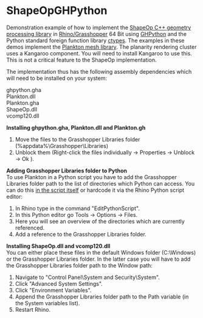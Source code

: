 ShapeOpGHPython
================

Demonstration example of how to implement the [ShapeOp C++ geometry processing library](http://shapeop.org/) in [Rhino/Grasshopper](http://www.grasshopper3d.com/) 64 Bit using [GHPython](http://www.food4rhino.com/project/ghpython) and the Python standard foreign function library [ctypes](https://docs.python.org/2/library/ctypes.html). The examples in these demos implement the [Plankton mesh library](https://github.com/Dan-Piker/Plankton). The planarity rendering cluster uses a Kangaroo component. You will need to install Kangaroo to use this. This is not a critical feature to the ShapeOp implementation.

 The implementation thus has the following assembly dependencies which will need to be installed on your system:

ghpython.gha <br/>
Plankton.dll <br/>
Plankton.gha <br/>
ShapeOp.dll <br/>
vcomp120.dll <br/>

**Installing ghpython.gha, Plankton.dll and Plankton.gh**<br/>
1) Move the files to the Grasshopper Libraries folder (%appdata%\Grasshopper\Libraries)<br/>
2) Unblock them (Right-click the files individually -> Properties -> Unblock -> Ok ).<br/>

**Adding Grasshopper Libraries folder to Python**<br/>
To use Plankton in a Python script you have to add the Grasshopper Libraries folder path to the list of directories which Python can access. You can do this [in the script itself](http://www.grasshopper3d.com/forum/topics/python-module-search-path?commentId=2985220%3AComment%3A1104512) or hardcode it via the Rhino Python script editor:

1) In Rhino type in the command "EditPythonScript". <br/>
2) In this Python editor go Tools -> Options -> Files. <br/>
3) Here you will see an overview of the directories which are currently referenced. <br/>
4) Add a reference to the Grasshopper Libraries folder. <br/>

**Installing  ShapeOp.dll and vcomp120.dll**<br/>
You can either place these files in the default Windows folder (C:\Windows) or the Grasshopper Libraries folder. In the latter case you will have to add the Grasshopper Libraries folder path to the Window path:

1) Navigate to "Control Panel\System and Security\System".<br/>
2) Click "Advanced System Settings".<br/>
3) Click "Environment Variables".<br/>
4) Append the Grasshopper Libraries folder path to the Path variable (in the System variables list).<br/>
5) Restart Rhino.<br/>

